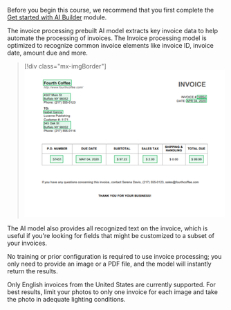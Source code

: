 Before you begin this course, we recommend that you first complete the [Get started with AI Builder](https://docs.microsoft.com/learn/modules/get-started-with-ai-builder/) module.

The invoice processing prebuilt AI model extracts key invoice data to help automate the processing of invoices. The Invoice processing model is optimized to recognize common invoice elements like invoice ID, invoice date, amount due and more.

> [!div class="mx-imgBorder"]
> [![Sample invoice with extracted data highlighted, including customer name and address, invoice number, date, PO number, due date, subtotal, sales tax, and total due.](../media/image-1.png)](../media/image-1.png#lightbox)

The AI model also provides all recognized text on the invoice, which is useful if you're looking for fields that might be customized to a subset of your invoices.

No training or prior configuration is required to use invoice processing; you only need to provide an image or a PDF file, and the model will instantly return the results.

Only English invoices from the United States are currently supported. For best results, limit your photos to only one invoice for each image and take the photo in adequate lighting conditions.
